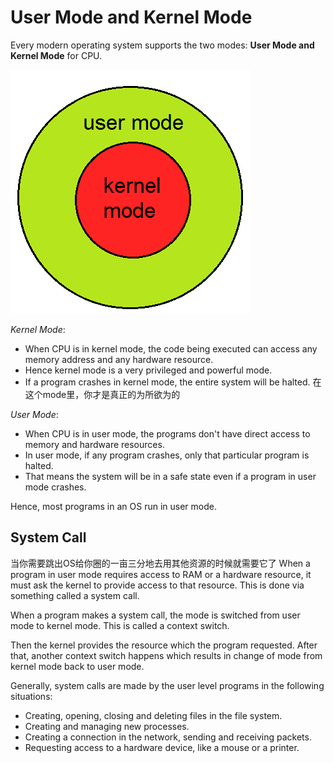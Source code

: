 # User Mode and Kernel Mode

Every modern operating system supports the two modes: **User Mode and Kernel Mode** for CPU.

![](/assets/system-calls.png)

*Kernel Mode*:
- When CPU is in kernel mode, the code being executed can access any memory address and any hardware resource.
- Hence kernel mode is a very privileged and powerful mode.
- If a program crashes in kernel mode, the entire system will be halted.
在这个mode里，你才是真正的为所欲为的

*User Mode*:
- When CPU is in user mode, the programs don't have direct access to memory and hardware resources.
- In user mode, if any program crashes, only that particular program is halted.
- That means the system will be in a safe state even if a program in user mode crashes.


Hence, most programs in an OS run in user mode.


## System Call
当你需要跳出OS给你圈的一亩三分地去用其他资源的时候就需要它了
When a program in user mode requires access to RAM or a hardware resource, it must ask the kernel to provide access to that resource. This is done via something called a system call.


When a program makes a system call, the mode is switched from user mode to kernel mode. This is called a context switch.

Then the kernel provides the resource which the program requested. After that, another context switch happens which results in change of mode from kernel mode back to user mode.


Generally, system calls are made by the user level programs in the following situations:

- Creating, opening, closing and deleting files in the file system.
- Creating and managing new processes.
- Creating a connection in the network, sending and receiving packets.
- Requesting access to a hardware device, like a mouse or a printer.


